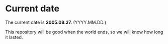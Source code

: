 # Current date

The current date is **2005.08.27.** (YYYY.MM.DD.)

This repository will be good when the world ends, so we will know how long it lasted.